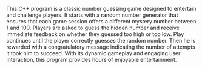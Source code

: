 This C++ program is a classic number guessing game designed to entertain and challenge players. It starts with a random number generator that ensures that each game session offers a different mystery number between 1 and 100. Players are asked to guess the hidden number and receive immediate feedback on whether they guessed too high or too low. Play continues until the player correctly guesses the random number. Then he is rewarded with a congratulatory message indicating the number of attempts it took him to succeed. With its dynamic gameplay and engaging user interaction, this program provides hours of enjoyable entertainment.
